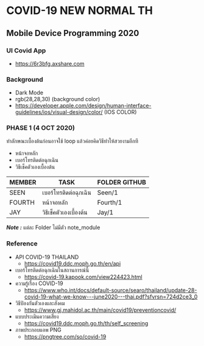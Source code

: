 # COVID-19 NEW NORMAL TH
## Mobile Device Programming 2020
### UI Covid App
- https://6r3bfg.axshare.com
### Background
- Dark Mode
- rgb(28,28,30) (background color)
- https://developer.apple.com/design/human-interface-guidelines/ios/visual-design/color/ (IOS COLOR)
### PHASE 1 (4 OCT 2020)
ทำลักษณะเบื้องต้นก่อนอาจใช้ loop แล้วค่อยคิดวิธีทำให้สวยงามอีกที

- หน้าจอหลัก
- เบอร์โทรติดต่อฉุกเฉิน
- วิธีเช็คตัวเองเบื้องต้น

| MEMBER | TASK | FOLDER GITHUB |
| ----------- | ----------- | ----------- |
| SEEN      | เบอร์โทรติดต่อฉุกเฉิน | Seen/1 |
| FOURTH   | หน้าจอหลัก | Fourth/1 |
| JAY   | วิธีเช็คตัวเองเบื้องต้น | Jay/1 |

***Note :*** แต่ละ Folder ไม่มีตัว note_module 
### Reference
- API COVID-19 THAILAND
    - https://covid19.ddc.moph.go.th/en/api
- เบอร์โทรติดต่อฉุกเฉินในสถานการณ์นี้
    - https://covid-19.kapook.com/view224423.html
- ความรู้เรื่อง COVID-19
    - https://www.who.int/docs/default-source/searo/thailand/update-28-covid-19-what-we-know---june2020---thai.pdf?sfvrsn=724d2ce3_0
- วิธีป้องกันตัวเองและสังคม
    - https://www.gj.mahidol.ac.th/main/covid19/preventioncovid/
- แบบประเมินความเสี่ยง
    - https://covid19.ddc.moph.go.th/th/self_screening
- ภาพประกอบแอพ PNG
    - https://pngtree.com/so/covid-19
